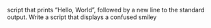 script that prints “Hello, World”, followed by a new line to the standard output.
Write a script that displays a confused smiley
